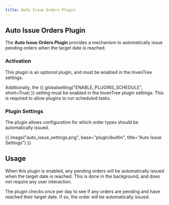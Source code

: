 ```yaml
---
title: Auto Issue Orders Plugin
---
```


## Auto Issue Orders Plugin

The **Auto Issue Orders Plugin** provides a mechanism to automatically issue pending orders when the target date is reached.

### Activation

This plugin is an *optional* plugin, and must be enabled in the InvenTree settings.

Additionally, the {{ globalsetting("ENABLE_PLUGINS_SCHEDULE", short=True) }} setting must be enabled in the InvenTree plugin settings. This is required to allow plugins to run scheduled tasks.

### Plugin Settings

The plugin allows configuration for which order types should be automatically issued.

{{ image("auto_issue_settings.png", base="plugin/builtin", title="Auto Issue Settings") }}

## Usage

When this plugin is enabled, any pending orders will be automatically issued when the target date is reached. This is done in the background, and does not require any user interaction.

The plugin checks once per day to see if any orders are pending and have reached their target date. If so, the order will be automatically issued.
